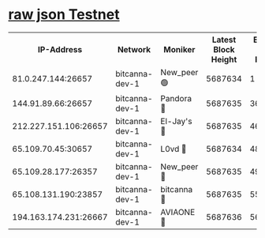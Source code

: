[raw json Testnet](https://rpc-check.bcat.stavr.tech/bcat/rpc-bcat-result.json)
=


<table><tr><th>IP-Address</th><th>Network</th><th>Moniker</th><th>Latest Block Height</th><th>Earliest Block Height</th><th>Catching Up</th><th>Tx Index</th><th>Voting Power</th><th>Scan Time</th></tr><tr><td>81.0.247.144:26657</td><td>bitcanna-dev-1</td><td>New_peer 🟢</td><td>5687634</td><td>1</td><td>False</td><td>on</td><td>0</td><td>2023-12-26T16:30:14.713967204UTC</td></tr><tr><td>144.91.89.66:26657</td><td>bitcanna-dev-1</td><td>Pandora 🔴</td><td>5687635</td><td>3675711</td><td>False</td><td>on</td><td>2096387</td><td>2023-12-26T16:30:24.629420882UTC</td></tr><tr><td>212.227.151.106:26657</td><td>bitcanna-dev-1</td><td>El-Jay's 🔴</td><td>5687635</td><td>4670391</td><td>False</td><td>on</td><td>2218164</td><td>2023-12-26T16:30:21.482679861UTC</td></tr><tr><td>65.109.70.45:30657</td><td>bitcanna-dev-1</td><td>L0vd 🔴</td><td>5687634</td><td>4828155</td><td>False</td><td>on</td><td>7920</td><td>2023-12-26T16:30:15.068788839UTC</td></tr><tr><td>65.109.28.177:26357</td><td>bitcanna-dev-1</td><td>New_peer 🔴</td><td>5687635</td><td>4952911</td><td>False</td><td>on</td><td>2237067</td><td>2023-12-26T16:30:21.909839183UTC</td></tr><tr><td>65.108.131.190:23857</td><td>bitcanna-dev-1</td><td>bitcanna 🔴</td><td>5687635</td><td>5587635</td><td>False</td><td>off</td><td>82368</td><td>2023-12-26T16:30:22.297584819UTC</td></tr><tr><td>194.163.174.231:26667</td><td>bitcanna-dev-1</td><td>AVIAONE 🔴</td><td>5687636</td><td>5676521</td><td>False</td><td>on</td><td>1949865</td><td>2023-12-26T16:30:27.044593770UTC</td></tr></table>